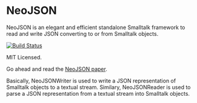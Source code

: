 NeoJSON
=======

NeoJSON is an elegant and efficient standalone Smalltalk framework to read and write JSON converting to or from Smalltalk objects.

[![Build Status](https://travis-ci.org/svenvc/NeoJSON.svg?branch=master)](https://travis-ci.org/svenvc/NeoJSON)

MIT Licensed.

Go ahead and read the [NeoJSON paper](https://github.com/svenvc/docs/blob/master/neo/neo-json-paper.md).

Basically, NeoJSONWriter is used to write a JSON representation of Smalltalk objects to a textual stream.
Similary, NeoJSONReader is used to parse a JSON representation from a textual stream into Smalltalk objects.
